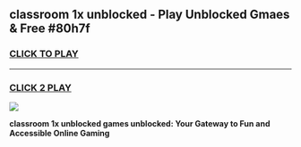 
## classroom 1x unblocked - Play Unblocked Gmaes & Free #80h7f
<h3>
<a href="https://news.freeplayer.one?title=classroom_1x_unblocked&ref=26F">CLICK TO PLAY</a></h3>
<hr>

<h3>
<a href="https://news.freeplayer.one?title=classroom_1x_unblocked&ref=26F">CLICK 2 PLAY</a>
  
</h3>

<a href="https://news.freeplayer.one?title=classroom_1x_unblocked&ref=26F/"><img src="https://clearcache.store/games.png"></a>


**classroom 1x unblocked games unblocked: Your Gateway to Fun and Accessible Online Gaming**
